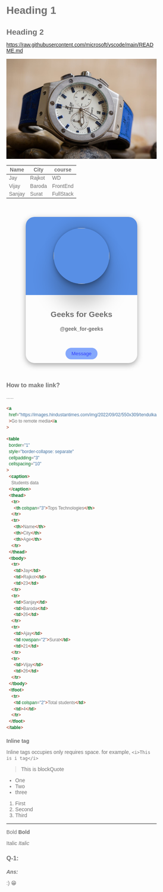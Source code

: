 # Heading 1

## Heading 2

https://raw.githubusercontent.com/microsoft/vscode/main/README.md

![not loading](images/inside_images_folder.jpeg)

| Name   | City   | course    |
| ------ | ------ | --------- |
| Jay    | Rajkot | WD        |
| Vijay  | Baroda | FrontEnd  |
| Sanjay | Surat  | FullStack |

<div class="card">
      <div class="top-area">
        <div class="logo">
          <img
            src="https://images.pexels.com/photos/2166711/pexels-photo-2166711.jpeg?auto=compress&cs=tinysrgb&w=1260&h=750&dpr=1"
            alt=""
          />
        </div>
      </div>
      <div class="content">
        <h2>Geeks for Geeks</h2>
        <h4>@geek_for-geeks</h4>
        <div class="icon-list">
          <i class="fa-brands fa-github"></i>
          <i class="fa-brands fa-facebook"></i>
          <i class="fa-brands fa-instagram"></i
          ><i class="fa-brands fa-youtube"></i>
        </div>
        <button>Message</button>
      </div>
    </div>

<style>
      * {
        padding: 0;
        margin: 0;
        box-sizing: border-box;
        font-family: 'Poppins', sans-serif;
        color: rgba(0, 0, 0, 0.555);
      }
      .card {
        width: 300px;
        border-radius: 24px;
        margin: 50px auto;
        box-shadow: rgba(0, 0, 0, 0.35) 0px 5px 15px;
      }
      .top-area {
        background-color: #588fe5;
        display: flex;
        justify-content: center;
        align-items: center;
        border-top-left-radius: 24px;
        border-top-right-radius: 24px;
        padding: 30px;
      }
      .logo {
        height: 150px;
        width: 150px;
        border-radius: 50%;
        box-shadow: rgba(0, 0, 0, 0.25) 0px 54px 55px,
          rgba(0, 0, 0, 0.12) 0px -12px 30px, rgba(0, 0, 0, 0.12) 0px 4px 6px,
          rgba(0, 0, 0, 0.17) 0px 12px 13px, rgba(0, 0, 0, 0.09) 0px -3px 5px;
      }
      .logo img {
        height: 100%;
        width: 100%;
        object-fit: cover;
        border-radius: 50%;
      }
      .content {
        padding: 10px;
        text-align: center;
        border-bottom-left-radius: 24px;
        border-bottom-right-radius: 24px;
      }

      .icon-list {
        margin: 5px;
        margin-top: 10px;
      }
      .icon-list i {
        margin-left: 10px;
        font-size: 24px;
      }
      button {
        border: none;
        padding: 8px 16px;
        border-radius: 24px;
        background-color: #3d76fc9f;
        color: rgba(0, 0, 255, 0.626);
      }
    </style>

### How to make link?

.....

```html
<a
  href="https://images.hindustantimes.com/img/2022/09/02/550x309/tendulkar_mi_ipl_1650777563845_1662102044860_1662102044860.webp"
  >Go to remote media</a
>
```

```html
<table
  border="1"
  style="border-collapse: separate"
  cellpadding="3"
  cellspacing="10"
>
  <caption>
    Students data
  </caption>
  <thead>
    <tr>
      <th colspan="3">Tops Technologies</th>
    </tr>
    <tr>
      <th>Name</th>
      <th>City</th>
      <th>Age</th>
    </tr>
  </thead>
  <tbody>
    <tr>
      <td>Jay</td>
      <td>Rajkot</td>
      <td>23</td>
    </tr>
    <tr>
      <td>Sanjay</td>
      <td>Baroda</td>
      <td>26</td>
    </tr>
    <tr>
      <td>Ajay</td>
      <td rowspan="2">Surat</td>
      <td>21</td>
    </tr>
    <tr>
      <td>Vijay</td>
      <td>26</td>
    </tr>
  </tbody>
  <tfoot>
    <tr>
      <td colspan="2">Total students</td>
      <td>4</td>
    </tr>
  </tfoot>
</table>
```

#### Inline tag

Inline tags occupies only requires space. for example, `<i>This is i tag</i>`

> This is blockQuote

- One
- Two
- three

1. First
2. Second
3. Third

---

Bold
**Bold**

Italic
_Italic_

### Q-1:

##### Ans:

:) 😁
